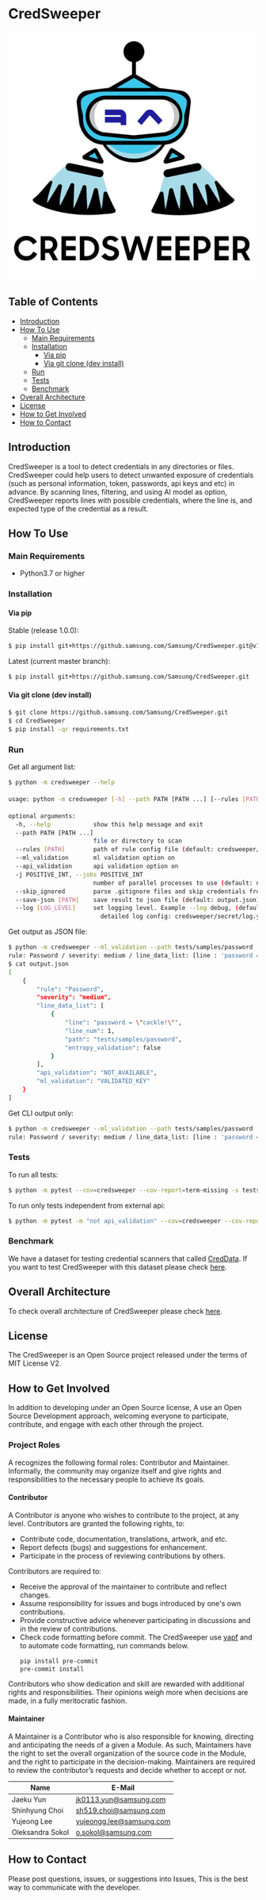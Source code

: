# CredSweeper

<img src="doc/images/Logo.png" width="500"/>

## Table of Contents

   * [Introduction](#introduction)
   * [How To Use](#how-to-use)
	   * [Main Requirements](#main-requirements)
     * [Installation](#installation)
       * [Via pip](#via-pip)
       * [Via git clone (dev install)](#via-git-clone-dev-install)
     * [Run](#run)
     * [Tests](#tests)
     * [Benchmark](#benchmark)
   * [Overall Architecture](#overall-architecture)
   * [License](#license)
   * [How to Get Involved](#how-to-get-involved)
   * [How to Contact](#how-to-contact)

## Introduction

CredSweeper is a tool to detect credentials in any directories or files. CredSweeper could help users to detect unwanted exposure of credentials  (such as personal information, token, passwords, api keys and etc) in advance. By scanning lines, filtering, and using AI model as option, CredSweeper reports lines with possible credentials, where the line is, and expected type of the credential as a result.

## How To Use
### Main Requirements

- Python3.7 or higher

### Installation
#### Via pip

Stable (release 1.0.0):
``` bash
$ pip install git+https://github.samsung.com/Samsung/CredSweeper.git@v1.0.0
```

Latest (current master branch):
``` bash
$ pip install git+https://github.samsung.com/Samsung/CredSweeper.git
```

#### Via git clone (dev install)

``` bash
$ git clone https://github.samsung.com/Samsung/CredSweeper.git
$ cd CredSweeper
$ pip install -qr requirements.txt
```

### Run

Get all argument list:
``` bash
$ python -m credsweeper --help

usage: python -m credsweeper [-h] --path PATH [PATH ...] [--rules [PATH]] [--ml_validation] [--api_validation] [-j POSITIVE_INT] [--skip_ignored] [--save-json [PATH]] [--log LOG_LEVEL]

optional arguments:
  -h, --help            show this help message and exit
  --path PATH [PATH ...]
                        file or directory to scan
  --rules [PATH]        path of rule config file (default: credsweeper/rules/config.yaml)
  --ml_validation       ml validation option on
  --api_validation      api validation option on
  -j POSITIVE_INT, --jobs POSITIVE_INT
                        number of parallel processes to use (default: number of CPU cores * 2)
  --skip_ignored        parse .gitignore files and skip credentials from ignored objects
  --save-json [PATH]    save result to json file (default: output.json)
  --log [LOG_LEVEL]     set logging level. Example --log debug, (default: 'warning'), 
                          detailed log config: credsweeper/secret/log.yaml 
```

Get output as JSON file:
``` bash
$ python -m credsweeper --ml_validation --path tests/samples/password --save-json output.json
rule: Password / severity: medium / line_data_list: [line : 'password = "cackle!"' / line_num : 1 / path : tests/samples/password / entropy_validation: False] / api_validation: NOT_AVAILABLE / ml_validation: VALIDATED_KEY
$ cat output.json
[
    {
        "rule": "Password",
        "severity": "medium",
        "line_data_list": [
            {
                "line": "password = \"cackle!\"",
                "line_num": 1,
                "path": "tests/samples/password",
                "entropy_validation": false
            }
        ],
        "api_validation": "NOT_AVAILABLE",
        "ml_validation": "VALIDATED_KEY"
    }
]
```

Get CLI output only:
``` bash
$ python -m credsweeper --ml_validation --path tests/samples/password
rule: Password / severity: medium / line_data_list: [line : 'password = "cackle!"' / line_num : 1 / path : tests/samples/password / entropy_validation: False] / api_validation: NOT_AVAILABLE / ml_validation: VALIDATED_KEY
```

### Tests

To run all tests:
``` bash
$ python -m pytest --cov=credsweeper --cov-report=term-missing -s tests/
```

To run only tests independent from external api:
``` bash
$ python -m pytest -m "not api_validation" --cov=credsweeper --cov-report=term-missing -s tests/
```

### Benchmark

We have a dataset for testing credential scanners that called [CredData](https://github.com/Samsung/CredData). If you want to test CredSweeper with this dataset please check [here](https://github.com/Samsung/CredData/blob/main/README.md#benchmark).

## Overall Architecture

To check overall architecture of CredSweeper please check [here](doc/overall_architecture.md).


## License

The CredSweeper is an Open Source project released under the terms of MIT License V2.

## How to Get Involved

In addition to developing under an Open Source license, A use an Open Source Development approach, welcoming everyone to participate, contribute, and engage with each other through the project.

### Project Roles

A recognizes the following formal roles: Contributor and Maintainer. Informally, the community may organize itself and give rights and responsibilities to the necessary people to achieve its goals.

#### Contributor

A Contributor is anyone who wishes to contribute to the project, at any level. Contributors are granted the following rights, to:
- Contribute code, documentation, translations, artwork, and etc.
- Report defects (bugs) and suggestions for enhancement.
- Participate in the process of reviewing contributions by others.

Contributors are required to:
- Receive the approval of the maintainer to contribute and reflect changes.
- Assume responsibility for issues and bugs introduced by one's own contributions.
- Provide constructive advice whenever participating in discussions and in the review of contributions.
- Check code formatting before commit. The CredSweeper use [yapf](https://github.com/google/yapf) and to automate code formatting, run commands below.
  ```
  pip install pre-commit
  pre-commit install
  ```

Contributors who show dedication and skill are rewarded with additional rights and responsibilities. Their opinions weigh more when decisions are made, in a fully meritocratic fashion.

#### Maintainer

A Maintainer is a Contributor who is also responsible for knowing, directing and anticipating the needs of a given a Module. As such, Maintainers have the right to set the overall organization of the source code in the Module, and the right to participate in the decision-making. Maintainers are required to review the contributor’s requests and decide whether to accept or not.

Name | E-Mail
-- | --
Jaeku Yun | jk0113.yun@samsung.com
Shinhyung Choi | sh519.choi@samsung.com
Yujeong Lee | yujeongg.lee@samsung.com
Oleksandra Sokol | o.sokol@samsung.com

## How to Contact

Please post questions, issues, or suggestions into Issues, This is the best way to communicate with the developer.
